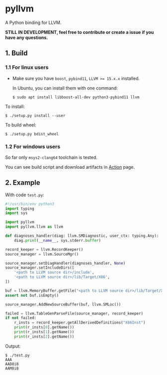 # pyllvm

A Python binding for LLVM.

__STILL IN DEVELOPMENT, feel free to contribute or create a issue if you have any questions.__

## 1. Build

### 1.1 For linux users

* Make sure you have `boost`, `pybind11`, `LLVM >= 15.x.x` installed.

  In Ubuntu, you can install them with one command:
  ```shell
  $ sudo apt install libboost-all-dev python3-pybind11 llvm
  ```

To install:

```shell
$ ./setup.py install --user
```

To build wheel:

```shell
$ ./setup.py bdist_wheel
```

### 1.2 For windows users

So far only `msys2-clang64` toolchain is tested.

You can see build script and download artifacts in [Action](https://github.com/HyperSine/pyllvm/actions) page.

## 2. Example

With code `test.py`:

```py
#!/usr/bin/env python3
import typing
import sys

import pyllvm
import pyllvm.llvm as llvm

def diagnoses_handler(diag: llvm.SMDiagnostic, user_ctx: typing.Any):
    diag.print(__name__, sys.stderr.buffer)

record_keeper = llvm.RecordKeeper()
source_manager = llvm.SourceMgr()

source_manager.setDiagHandler(diagnoses_handler, None)
source_manager.setIncludeDirs([
    '<path to LLVM source dir>/include',
    '<path to LLVM source dir>/lib/Target/X86',
])

buf = llvm.MemoryBuffer.getFile("<path to LLVM source dir>/lib/Target/X86/X86.td", True)
assert not buf.isEmpty()

source_manager.AddNewSourceBuffer(buf, llvm.SMLoc())

failed = llvm.TableGenParseFile(source_manager, record_keeper)
if not failed:
    r_insts = record_keeper.getAllDerivedDefinitions("X86Inst")
    print(r_insts[0].getName())
    print(r_insts[1].getName())
    print(r_insts[2].getName())
```

Output:

```
$ ./test.py
AAA
AAD8i8
AAM8i8
```
